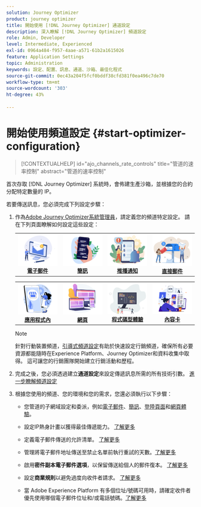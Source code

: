 ```yaml
---
solution: Journey Optimizer
product: journey optimizer
title: 開始使用 [!DNL Journey Optimizer] 通道設定
description: 深入瞭解 [!DNL Journey Optimizer] 頻道設定
role: Admin, Developer
level: Intermediate, Experienced
exl-id: 0964a484-f957-4aae-a571-61b2a1615026
feature: Application Settings
topic: Administration
keywords: 設定、配置、訊息、通道、沙箱、最佳化程式
source-git-commit: 0ec43a204f5fcf0bddf38cfd381f0ea496c7de70
workflow-type: tm+mt
source-wordcount: '303'
ht-degree: 43%

---
```



# 開始使用頻道設定 {#start-optimizer-configuration}

>[!CONTEXTUALHELP]
>id="ajo_channels_rate_controls"
>title="管道的速率控制"
>abstract="管道的速率控制"

首次存取 [!DNL Journey Optimizer] 系統時，會佈建生產沙箱，並根據您的合約分配特定數量的 IP。

若要傳送訊息，您必須完成下列設定步驟：

1. 作為[Adobe Journey Optimizer系統管理員](../start/path/administrator.md)，請定義您的頻道特定設定。 請在下列頁面瞭解如何設定這些設定：

   <table style="table-layout:fixed"><tr style="border: 0;">
    <td><a href="../email/get-started-email-config.md"><img alt="電子郵件" src="../channels/assets/do-not-localize/email.png"></a>
    <div align="center"><a href="../email/get-started-email-config.md"><strong>電子郵件</strong></a></div></td>
    <td><a href="../sms/sms-configuration.md"><img alt="簡訊" src="../channels/assets/do-not-localize/sms.png"></a>
    <div align="center"><a href="../sms/sms-configuration.md"><strong>簡訊</strong></a></div></td>
    <td><a href="../push/push-configuration.md"><img alt="推播" src="../channels/assets/do-not-localize/push.png"></a>
    <div align="center"><a href="../push/push-configuration.md"><strong>推播通知</strong></a></div></td>
    <td><a href="../direct-mail/direct-mail-configuration.md"><img alt="直接郵件" src="../channels/assets/do-not-localize/direct-mail.jpg"></a>
    <div align="center"><a href="../direct-mail/direct-mail-configuration.md"><strong>直接郵件</strong></a></div></td>
    </tr></table>

   <table style="table-layout:fixed"><tr style="border: 0;">
    <td><a href="../in-app/inapp-configuration.md"><img alt="應用程式內" src="../channels/assets/do-not-localize/inapp.jpg"></a>
    <div align="center"><a href="../in-app/inapp-configuration.md"><strong>應用程式內</strong></a></div></td>
    <td><a href="../web/web-configuration.md"><img alt="網頁" src="../channels/assets/do-not-localize/web.jpg"></a>
    <div align="center"><a href="../web/web-configuration.md"><strong>網頁</strong></a></div></td>
    <td><a href="../code-based/code-based-configuration.md"><img alt="程式碼型體驗" src="../channels/assets/do-not-localize/code.png"></a>
    <div align="center"><a href="../code-based/code-based-configuration.md"><strong>程式碼型體驗</strong></a></div></td>
    <td><a href="../content-card/content-card-configuration-prereq.md"><img alt="內容卡" src="../channels/assets/do-not-localize/cards.png"></a>
    <div align="center"><a href="../content-card/content-card-configuration-prereq.md"><strong>內容卡</strong></a></div></td>
    </tr></table>

   >[!NOTE]
   >
   >針對行動裝置頻道，[引導式頻道設定](set-mobile-config.md)有助於快速設定行銷頻道，確保所有必要資源都能隨時在Experience Platform、Journey Optimizer和資料收集中取得。 這可讓您的行銷團隊開始建立行銷活動和歷程。

1. 完成之後，您必須透過建立&#x200B;**通道設定**&#x200B;來設定傳遞訊息所需的所有技術引數。 [進一步瞭解頻道設定](channel-surfaces.md)

1. 根據您使用的頻道、您的環境和您的需求，您還必須執行以下步驟：

   * 您管道的子網域設定和委派，例如[電子郵件](about-subdomain-delegation.md)、[簡訊](../sms/sms-subdomains.md)、[登陸頁面](../landing-pages/lp-subdomains.md)和[網頁體驗](../web/web-delegated-subdomains.md)。

   * 設定IP熱身計畫以獲得最佳傳遞能力。 [了解更多](ip-warmup-gs.md)

   * 定義電子郵件傳送的允許清單。 [了解更多](allow-list.md)

   * 管理將電子郵件地址傳送至禁止名單前執行重試的天數。[了解更多](manage-suppression-list.md)

   * 啟用&#x200B;**密件副本電子郵件選項**，以保留傳送給個人的郵件復本。 [了解更多](archiving-support.md#enable-bcc)

   * 設定&#x200B;**商業規則**&#x200B;以避免過度向收件者請求。 [了解更多](../conflict-prioritization/rule-sets.md)

   * 當 Adobe Experience Platform 有多個位址/號碼可用時，請確定收件者優先使用哪個電子郵件位址和/或電話號碼。[了解更多](primary-email-addresses.md)
